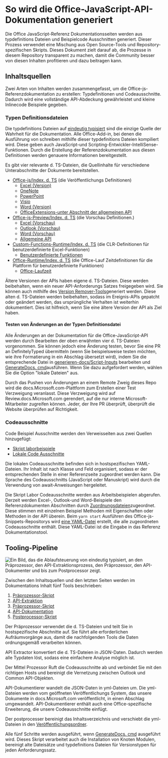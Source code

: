 # <a name="how-the-office-javascript-api-documentation-is-generated"></a>So wird die Office-JavaScript-API-Dokumentation generiert

Die Office JavaScript-Referenz Dokumentationsseiten werden aus typdefinitions Dateien und Beispielcode Ausschnitten generiert. Dieser Prozess verwendet eine Mischung aus Open Source-Tools und Repository-spezifischen Skripts. Dieses Dokument zielt darauf ab, die Prozesse in diesem Repository transparent zu machen, damit die Community besser von diesen Inhalten profitieren und dazu beitragen kann.

## <a name="content-sources"></a>Inhaltsquellen

Zwei Arten von Inhalten werden zusammengefasst, um die Office-js-Referenzdokumentation zu erstellen: Typdefinitionen und Codeausschnitte. Dadurch wird eine vollständige API-Abdeckung gewährleistet und kleine Inlinecode Beispiele gegeben.

### <a name="type-definition-files"></a>Typen Definitionsdateien

Die typdefinitions Dateien auf [eindeutig typisiert](https://github.com/DefinitelyTyped/DefinitelyTyped) sind die einzige Quelle der Wahrheit für die Dokumentation. Alle Office-Add-in, bei denen die Ausführung von schreiben mithilfe dieser typdefinitions Dateien kompiliert wird. Diese geben auch JavaScript-und Scripting-Entwickler-IntelliSense-Funktionen. Durch die Erstellung der Referenzdokumentation aus diesen Definitionen werden genauere Informationen bereitgestellt.

Es gibt vier relevante d. TS-Dateien, die Quellinhalte für verschiedene Unterabschnitte der Dokumente bereitstellen.

- [Office-js/Index. d. TS](https://raw.githubusercontent.com/DefinitelyTyped/DefinitelyTyped/master/types/office-js/index.d.ts) (die Veröffentlichungs Definitionen)
  - [Excel (Version)](https://docs.microsoft.com/javascript/api/excel_release)
  - [OneNote](https://docs.microsoft.com/javascript/api/onenote)
  - [PowerPoint](https://docs.microsoft.com/javascript/api/powerpoint)
  - [Visio](https://docs.microsoft.com/javascript/api/visio)
  - [Word (Version)](https://docs.microsoft.com/javascript/api/word_release)
  - [OfficeExtensions-unter Abschnitt der allgemeinen API](https://docs.microsoft.com/javascript/api/office)
- [Office-js-Preview/Index. d. TS](https://raw.githubusercontent.com/DefinitelyTyped/DefinitelyTyped/master/types/office-js-preview/index.d.ts) (die Vorschau Definitionen.)
  - [Excel (Vorschau)](https://docs.microsoft.com/javascript/api/excel)
  - [Outlook (Vorschau)](https://docs.microsoft.com/javascript/api/outlook)
  - [Word (Vorschau)](https://docs.microsoft.com/javascript/api/word)
  - [Allgemeine API](https://docs.microsoft.com/javascript/api/office)
- [Custom-Functions-Runtime/Index. d. TS](https://github.com/DefinitelyTyped/DefinitelyTyped/blob/master/types/custom-functions-runtime/index.d.ts) (die CLR-Definitionen für benutzerdefinierte Excel-Funktionen)
  - [Benutzerdefinierte Funktionen](https://docs.microsoft.com/javascript/api/custom-functions-runtime)
- [Office-Runtime/Index. d. TS](https://github.com/DefinitelyTyped/DefinitelyTyped/blob/master/types/office-runtime/index.d.ts) (die Office-Lauf Zeitdefinitionen für die Plattform für benutzerdefinierte Funktionen)
  - [Office-Laufzeit](https://docs.microsoft.com/javascript/api/office-runtime)

Ältere Versionen der APIs haben eigene d. TS-Dateien. Diese werden beibehalten, wenn ein neuer API-Anforderungs Satzes freigegeben wird. Sie können auch mithilfe des [Version Remover-Tools](https://github.com/OfficeDev/office-js-docs-reference/blob/master/generate-docs/tools/VersionRemover.ts)generiert werden. Diese alten d. TS-Dateien werden beibehalten, sodass im Ereignis-APIs gepatcht oder geändert werden, das ursprüngliche Verhalten ist weiterhin dokumentiert. Dies ist hilfreich, wenn Sie eine ältere Version der API als Ziel haben.

#### <a name="testing-type-definition-file-changes"></a>Testen von Änderungen an der Typen Definitionsdatei

Alle Änderungen an der Dokumentation für die Office-JavaScript-API werden durch Bearbeiten der oben erwähnten vier d. TS-Dateien vorgenommen. Sie können jedoch eine Änderung testen, bevor Sie eine PR an DefinitelyTyped übermitteln (wenn Sie beispielsweise testen möchten, wie ihre Formatierung in ein Abschlag übersetzt wird), indem Sie die entsprechende Datei in [generieren-docs/Script-Inputs](https://github.com/OfficeDev/office-js-docs-reference/tree/master/generate-docs/script-inputs) bearbeiten und [GenerateDocs. cmd](https://github.com/OfficeDev/office-js-docs-reference/blob/master/generate-docs/GenerateDocs.cmd)ausführen. Wenn Sie dazu aufgefordert werden, wählen Sie die Option "lokale Dateien" aus.

Durch das Pushen von Änderungen an einem Remote Zweig dieses Repo wird die docs.Microsoft.com-Plattform zum Erstellen einer Test Verzweigung veranlasst. Diese Verzweigung wird auf Review.docs.Microsoft.com gerendert, auf die nur interne Microsoft-Mitarbeiter zugreifen können. Jeder, der Ihre PR überprüft, überprüft die Website überprüfen auf Richtigkeit.

### <a name="code-snippets"></a>Codeausschnitte

Code Beispiel Ausschnitte werden den Verweisseiten aus zwei Quellen hinzugefügt:

- [Skript laborbeispiele](https://github.com/OfficeDev/office-js-snippets)
- [Lokale Code Ausschnitte](https://github.com/OfficeDev/office-js-docs-reference/tree/master/docs/code-snippets)

Die lokalen Codeausschnitte befinden sich in hostspezifischen YAML-Dateien. Ihr Inhalt ist nach Klasse und Feld organisiert, sodass er der entsprechenden Stelle in einer Referenzseite zugeordnet werden kann. Die Sprache des Codeausschnitts (JavaScript oder Manuskript) wird durch die Verwendung von await-Anweisungen hergeleitet.

Die Skript Labor Codeausschnitte werden aus Arbeitsbeispielen abgerufen. Derzeit werden Excel-, Outlook-und Word-Beispiele den Referenzdokumenten Abschnitten durch [Zuordnungsdateien](https://github.com/OfficeDev/office-js-snippets/tree/master/snippet-extractor-metadata)zugeordnet. Diese stimmen mit einzelnen Beispiel Methoden mit Eigenschaften oder Methoden in der API überein. Beim `yarn start` Ausführen des Office-js-Snippets-Repositorys wird [eine YAML-Datei](https://github.com/OfficeDev/office-js-snippets/blob/master/snippet-extractor-output/snippets.yaml) erstellt, die alle zugeordneten Codeausschnitte enthält. Diese YAML-Datei ist die Eingabe in das Referenz Dokumentationstool.

## <a name="tooling-pipeline"></a>Tooling-Pipeline

![Ein Bild, das die Ablaufsteuerung von eindeutig typisiert, an den Präprozessor, den API-Extraktionsprozess, den Präprozessor, den API-Dokumenter und bis zum Postprocessor zeigt.](ToolingPipeline.png)

Zwischen den Inhaltsquellen und den letzten Seiten werden im Dokumentations Inhalt fünf Tools beschrieben:

1. [Präprozessor-Skript](https://github.com/OfficeDev/office-js-docs-reference/blob/master/generate-docs/scripts/preprocessor.ts)
1. [API-Extraktion](https://api-extractor.com/)
1. [Präprozessor-Skript](https://github.com/OfficeDev/office-js-docs-reference/blob/master/generate-docs/scripts/midprocessor.ts)
1. [API-Dokumentation](https://github.com/microsoft/rushstack/blob/master/apps/api-documenter/README.md)
1. [Postprocessor-Skript](https://github.com/OfficeDev/office-js-docs-reference/blob/master/generate-docs/scripts/postprocessor.ts)

Der Präprozessor verwendet die d. TS-Dateien und teilt Sie in hostspezifische Abschnitte auf. Sie führt alle erforderlichen Aufräumvorgänge aus, damit die nachfolgenden Tools die Daten ordnungsgemäß verarbeiten können.

API Extractor konvertiert die d. TS-Dateien in JSON-Daten. Dadurch werden alle Typdaten löst, sodass eine einfachere Analyse möglich ist.

Der Mittel Prozessor Ruft die Codeausschnitte ab und verbindet Sie mit den richtigen Hosts und bereinigt die Vernetzung zwischen Outlook und Common API-Objekten.

API-Dokumentierer wandelt die JSON-Daten in yml-Dateien um. Die yml-Dateien werden vom geöffneten Veröffentlichungs System, das unsere Dokumente in docs.Microsoft.com veröffentlicht, in einen Abschlag umgewandelt. API-Dokumentierer enthält auch eine Office-spezifische Erweiterung, die unsere Codeausschnitte einfügt.

Der postprocesser bereinigt das Inhaltsverzeichnis und verschiebt die yml-Dateien in den [Veröffentlichungsordner](https://github.com/OfficeDev/office-js-docs-reference/tree/master/docs/docs-ref-autogen).

Alle fünf Schritte werden ausgeführt, wenn [GenerateDocs. cmd](https://github.com/OfficeDev/office-js-docs-reference/blob/master/generate-docs/GenerateDocs.cmd) ausgeführt wird. Dieses Skript verarbeitet auch die Installation von Knoten Modulen, bereinigt alte Dateisätze und typdefinitions Dateien für Versionstypen für jeden Anforderungssatz.

